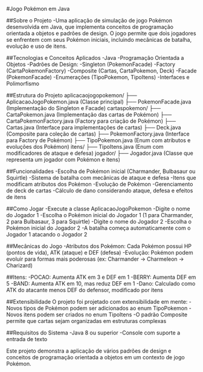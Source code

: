 #Jogo Pokémon em Java

##Sobre o Projeto
-Uma aplicação de simulação de jogo Pokémon desenvolvida em Java, que implementa conceitos de programação orientada a objetos e padrões de design. O jogo permite que dois jogadores se enfrentem com seus Pokémon iniciais, incluindo mecânicas de batalha, evolução e uso de itens.

##Tecnologias e Conceitos Aplicados
-Java
-Programação Orientada a Objetos
-Padrões de Design:
 -Singleton (PokemonFacade)
 -Factory (CartaPokemonFactory)
 -Composite (Cartas, CartaPokemon, Deck)
 -Facade (PokemonFacade)
 -Enumerações (TipoPokemon, TipoItens)
 -Interfaces e Polimorfismo

##Estrutura do Projeto
aplicacaojogopokemon/
├── AplicacaoJogoPokemon.java (Classe principal)
├── PokemonFacade.java (Implementação do Singleton e Facade)
cartaspokemon/
├── CartaPokemon.java (Implementação das cartas de Pokémon)
├── CartaPokemonFactory.java (Factory para criação de Pokémon)
├── Cartas.java (Interface para implementações de cartas)
├── Deck.java (Composite para coleção de cartas)
├── PokemonFactory.java (Interface para Factory de Pokémon)
├── TipoPokemon.java (Enum com atributos e evoluções dos Pokémon)
itens/
├── TipoItens.java (Enum com modificadores de ataque e defesa)
jogador/
├── Jogador.java (Classe que representa um jogador com Pokémon e itens)

##Funcionalidades
-Escolha de Pokémon inicial (Charmander, Bulbasaur ou Squirtle)
-Sistema de batalha com mecânicas de ataque e defesa
-Itens que modificam atributos dos Pokémon
-Evolução de Pokémon
-Gerenciamento de deck de cartas
-Cálculo de dano considerando ataque, defesa e efeitos de itens

##Como Jogar
-Execute a classe AplicacaoJogoPokemon
-Digite o nome do Jogador 1
-Escolha o Pokémon inicial do Jogador 1 (1 para Charmander, 2 para Bulbasaur, 3 para Squirtle)
-Digite o nome do Jogador 2
-Escolha o Pokémon inicial do Jogador 2
-A batalha começa automaticamente com o Jogador 1 atacando o Jogador 2

##Mecânicas do Jogo
-Atributos dos Pokémon: Cada Pokémon possui HP (pontos de vida), ATK (ataque) e DEF (defesa)
-Evolução: Pokémon podem evoluir para formas mais poderosas (ex: Charmander → Charmeleon → Charizard)

##Itens:
-POCAO: Aumenta ATK em 3 e DEF em 1
-BERRY: Aumenta DEF em 5
-BAND: Aumenta ATK em 10, mas reduz DEF em 1
-Dano: Calculado como ATK do atacante menos DEF do defensor, modificado por itens

##Extensibilidade
O projeto foi projetado com extensibilidade em mente:
-Novos tipos de Pokémon podem ser adicionados ao enum TipoPokemon
-Novos itens podem ser criados no enum TipoItens
-O padrão Composite permite que cartas sejam organizadas em estruturas complexas

##Requisitos do Sistema
-Java 8 ou superior
-Console com suporte a entrada de texto

Este projeto demonstra a aplicação de vários padrões de design e conceitos de programação orientada a objetos em um contexto de jogo Pokémon.
